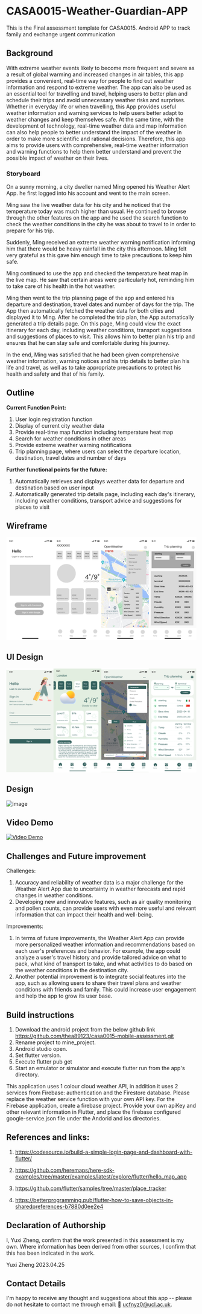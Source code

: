 # CASA0015-Weather-Guardian-APP
This is the Final assessment template for CASA0015. 
Android APP to track family and exchange urgent communication

## Background
With extreme weather events likely to become more frequent and severe as a result of global warming and increased changes in air tables, this app provides a convenient, real-time way for people to find out weather information and respond to extreme weather.
The app can also be used as an essential tool for travelling and travel, helping users to better plan and schedule their trips and avoid unnecessary weather risks and surprises. 
Whether in everyday life or when travelling, this App provides useful weather information and warning services to help users better adapt to weather changes and keep themselves safe. 
At the same time, with the development of technology, real-time weather data and map information can also help people to better understand the impact of the weather in order to make more scientific and rational decisions. 
Therefore, this app aims to provide users with comprehensive, real-time weather information and warning functions to help them better understand and prevent the possible impact of weather on their lives.


### Storyboard

On a sunny morning, a city dweller named Ming opened his Weather Alert App. he first logged into his account and went to the main screen.

Ming saw the live weather data for his city and he noticed that the temperature today was much higher than usual. He continued to browse through the other features on the app and he used the search function to check the weather conditions in the city he was about to travel to in order to prepare for his trip.

Suddenly, Ming received an extreme weather warning notification informing him that there would be heavy rainfall in the city this afternoon. Ming felt very grateful as this gave him enough time to take precautions to keep him safe.

Ming continued to use the app and checked the temperature heat map in the live map. He saw that certain areas were particularly hot, reminding him to take care of his health in the hot weather.

Ming then went to the trip planning page of the app and entered his departure and destination, travel dates and number of days for the trip. The App then automatically fetched the weather data for both cities and displayed it to Ming.
After he completed the trip plan, the App automatically generated a trip details page. On this page, Ming could view the exact itinerary for each day, including weather conditions, transport suggestions and suggestions of places to visit. This allows him to better plan his trip and ensures that he can stay safe and comfortable during his journey.

In the end, Ming was satisfied that he had been given comprehensive weather information, warning notices and his trip details to better plan his life and travel, as well as to take appropriate precautions to protect his health and safety and that of his family.

## Outline
**Current Function Point:**
1. User login registration function
2. Display of current city weather data
3. Provide real-time map function including temperature heat map
4. Search for weather conditions in other areas
5. Provide extreme weather warning notifications
6. Trip planning page, where users can select the departure location, destination, travel dates and number of days

**Further functional points for the future:**
1. Automatically retrieves and displays weather data for departure and destination based on user input
2. Automatically generated trip details page, including each day's itinerary, including weather conditions, transport advice and suggestions for places to visit


## Wireframe
![image](https://github.com/thea89123/casa0015-mobile-assessment/blob/433037e9224c3c424e2fd3b67d69958f281311e0/Weather%20Guardian/Frame%201.JPG)

## UI Design
![image](https://github.com/thea89123/casa0015-mobile-assessment/blob/c40619a9e02cff2eddcded5c7d5460d4b9be3ccc/Weather%20Guardian/Frame%202.JPG)

## Design
![image](https://user-images.githubusercontent.com/91799774/167440009-32975829-d12b-4889-8aa2-150e19c5a012.png)

## Video Demo

[![Video Demo](https://img.youtube.com/vi/wZUHljQL_Co/0.jpg)](https://www.youtube.com/watch?v=wZUHljQL_Co)



## Challenges and Future improvement

Challenges:
1. Accuracy and reliability of weather data is a major challenge for the Weather Alert App due to uncertainty in weather forecasts and rapid changes in weather conditions.
2. Developing new and innovative features, such as air quality monitoring and pollen counts, can provide users with even more useful and relevant information that can impact their health and well-being.

Improvements:
1. In terms of future improvements, the Weather Alert App can provide more personalized weather information and recommendations based on each user's preferences and behavior. For example, the app could analyze a user's travel history and provide tailored advice on what to pack, what kind of transport to take, and what activities to do based on the weather conditions in the destination city.
2. Another potential improvement is to integrate social features into the app, such as allowing users to share their travel plans and weather conditions with friends and family. This could increase user engagement and help the app to grow its user base. 

## Build instructions
1. Download the android project from the below github link
   https://github.com/thea89123/casa0015-mobile-assessment.git
2. Rename project to mine_project.
3. Android studio open.
4. Set flutter version.
5. Execute flutter pub get
6. Start an emulator or simulator and execute flutter run from the app's directory.

This application uses 1 colour cloud weather API, in addition it uses 2 services from Firebase: authentication and the Firestore database. Please replace the weather service function with your own API key. For the Firebase application, create a firebase project. Provide your own apiKey and other relevant information in Flutter, and place the firebase configured google-service.json file under the Andorid and ios directories.

## References and links:

1. https://codesource.io/build-a-simple-login-page-and-dashboard-with-flutter/		
			
2. https://github.com/heremaps/here-sdk-examples/tree/master/examples/latest/explore/flutter/hello_map_app
		
3. https://github.com/flutter/samples/tree/master/place_tracker
		
4. https://betterprogramming.pub/flutter-how-to-save-objects-in-sharedpreferences-b7880d0ee2e4


## Declaration of Authorship

I, Yuxi Zheng, confirm that the work presented in this assessment is my own. Where information has been derived from other sources, I confirm that this has been indicated in the work.


Yuxi Zheng
2023.04.25

## Contact Details
I'm happy to receive any thought and suggestions about this app -- please do not hesitate to contact me through email: 📨 ucfnyz0@ucl.ac.uk. 





